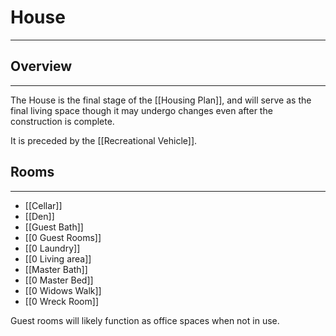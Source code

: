 # House
---
## Overview
---
The House is the final stage of the [[Housing Plan]], and will serve as the final living space though it may undergo changes even after the construction is complete.

It is preceded by the [[Recreational Vehicle]].

## Rooms
---
- [[Cellar]]
- [[Den]]
- [[Guest Bath]]
- [[0 Guest Rooms]]
- [[0 Laundry]]
- [[0 Living area]]
- [[Master Bath]]
- [[0 Master Bed]]
- [[0 Widows Walk]]
- [[0 Wreck Room]]

Guest rooms will likely function as office spaces when not in use.